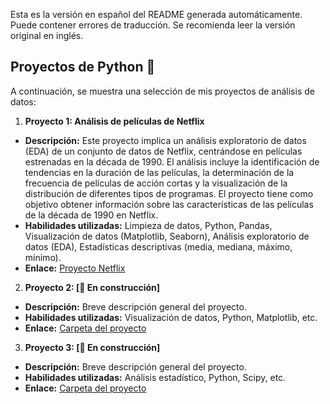Esta es la versión en español del README generada automáticamente. Puede contener errores de traducción. Se recomienda leer la versión original en inglés.

## Proyectos de Python 🐍

A continuación, se muestra una selección de mis proyectos de análisis de datos:

1. **Proyecto 1: Análisis de películas de Netflix**
- **Descripción:** Este proyecto implica un análisis exploratorio de datos (EDA) de un conjunto de datos de Netflix, centrándose en películas estrenadas en la década de 1990. El análisis incluye la identificación de tendencias en la duración de las películas, la determinación de la frecuencia de películas de acción cortas y la visualización de la distribución de diferentes tipos de programas. El proyecto tiene como objetivo obtener información sobre las características de las películas de la década de 1990 en Netflix.
- **Habilidades utilizadas:** Limpieza de datos, Python, Pandas, Visualización de datos (Matplotlib, Seaborn), Análisis exploratorio de datos (EDA), Estadísticas descriptivas (media, mediana, máximo, mínimo).
- **Enlace:** [Proyecto Netflix](./project1)

2. **Proyecto 2: [🚧 En construcción]**
- **Descripción:** Breve descripción general del proyecto.
- **Habilidades utilizadas:** Visualización de datos, Python, Matplotlib, etc.
- **Enlace:** [Carpeta del proyecto](./project2)

3. **Proyecto 3: [🚧 En construcción]**
- **Descripción:** Breve descripción general del proyecto.
- **Habilidades utilizadas:** Análisis estadístico, Python, Scipy, etc.
- **Enlace:** [Carpeta del proyecto](./project3)
